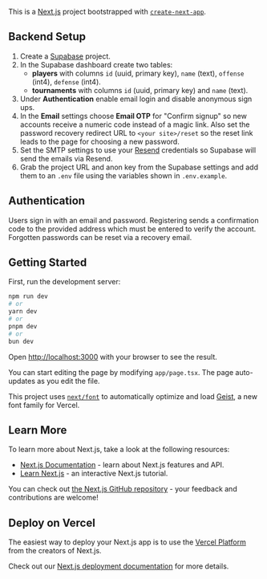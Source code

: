 This is a [Next.js](https://nextjs.org) project bootstrapped with [`create-next-app`](https://nextjs.org/docs/app/api-reference/cli/create-next-app).

## Backend Setup

1. Create a [Supabase](https://supabase.com) project.
2. In the Supabase dashboard create two tables:
   - **players** with columns `id` (uuid, primary key), `name` (text), `offense` (int4), `defense` (int4).
   - **tournaments** with columns `id` (uuid, primary key) and `name` (text).
3. Under **Authentication** enable email login and disable anonymous sign ups.
4. In the **Email** settings choose **Email OTP** for "Confirm signup" so new accounts receive a numeric code instead of a magic link. Also set the password recovery redirect URL to `<your site>/reset` so the reset link leads to the page for choosing a new password.
5. Set the SMTP settings to use your [Resend](https://resend.com) credentials so Supabase will send the emails via Resend.
6. Grab the project URL and anon key from the Supabase settings and add them to an `.env` file using the variables shown in `.env.example`.

## Authentication

Users sign in with an email and password. Registering sends a confirmation code
to the provided address which must be entered to verify the account. Forgotten
passwords can be reset via a recovery email.

## Getting Started

First, run the development server:

```bash
npm run dev
# or
yarn dev
# or
pnpm dev
# or
bun dev
```

Open [http://localhost:3000](http://localhost:3000) with your browser to see the result.

You can start editing the page by modifying `app/page.tsx`. The page auto-updates as you edit the file.

This project uses [`next/font`](https://nextjs.org/docs/app/building-your-application/optimizing/fonts) to automatically optimize and load [Geist](https://vercel.com/font), a new font family for Vercel.

## Learn More

To learn more about Next.js, take a look at the following resources:

- [Next.js Documentation](https://nextjs.org/docs) - learn about Next.js features and API.
- [Learn Next.js](https://nextjs.org/learn) - an interactive Next.js tutorial.

You can check out [the Next.js GitHub repository](https://github.com/vercel/next.js) - your feedback and contributions are welcome!

## Deploy on Vercel

The easiest way to deploy your Next.js app is to use the [Vercel Platform](https://vercel.com/new?utm_medium=default-template&filter=next.js&utm_source=create-next-app&utm_campaign=create-next-app-readme) from the creators of Next.js.

Check out our [Next.js deployment documentation](https://nextjs.org/docs/app/building-your-application/deploying) for more details.
